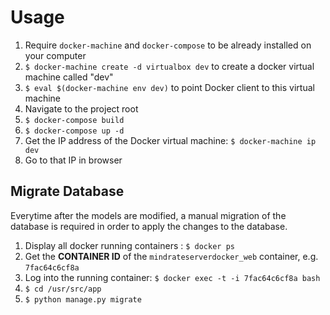 # Usage

1. Require `docker-machine` and `docker-compose` to be already installed on your computer
2. `$ docker-machine create -d virtualbox dev` to create a docker virtual machine called "dev"
3. `$ eval $(docker-machine env dev)` to point Docker client to this virtual machine
4. Navigate to the project root
5. `$ docker-compose build`
6. `$ docker-compose up -d`
7. Get the IP address of the Docker virtual machine: `$ docker-machine ip dev`
8. Go to that IP in browser

## Migrate Database

Everytime after the models are modified, a manual migration of the database is required in order to apply the changes to the database.

1. Display all docker running containers : `$ docker ps`
2. Get the **CONTAINER ID** of the `mindrateserverdocker_web` container, e.g. `7fac64c6cf8a`
3. Log into the running container: `$ docker exec -t -i 7fac64c6cf8a bash`
4. `$ cd /usr/src/app`
5. `$ python manage.py migrate`